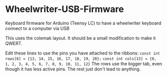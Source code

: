 # Wheelwriter-USB-Firmware
Keyboard firmware for Arduino (Teensy LC) to have a wheelwriter keyboard connect to a computer via USB

This uses the colemak layout. It should be a small modification to make it QWERT.

Edit these lines to use the pins you have attached to the ribbons:
`const int rows[8] = {13, 14, 15, 16, 17, 18, 19, 20};`
`const int cols[13] = {0, 1, 2, 3, 4, 5, 6, 7, 8, 9, 10, 11, 12}`
The rows use the bigger tab, even though it has less active pins. The rest just don't lead to anything.
